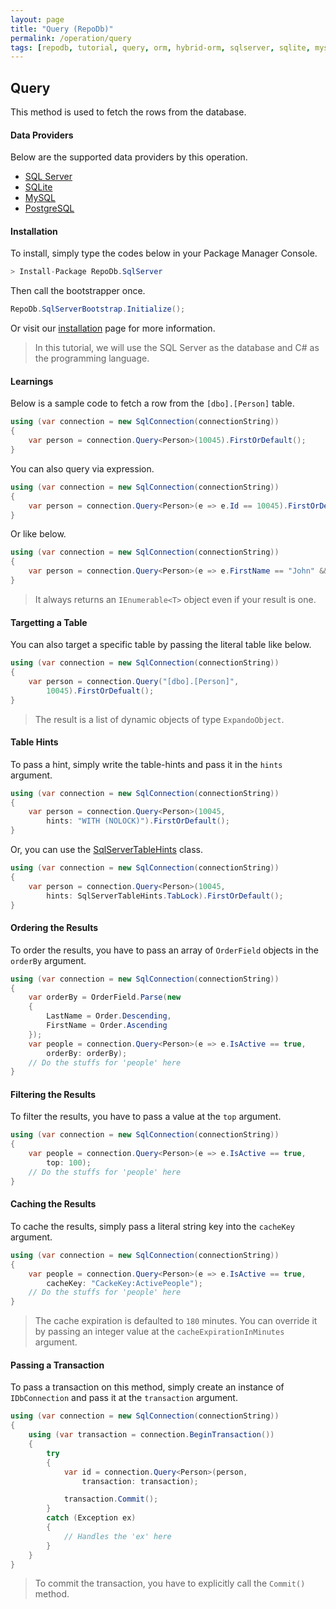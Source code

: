 ```yaml
---
layout: page
title: "Query (RepoDb)"
permalink: /operation/query
tags: [repodb, tutorial, query, orm, hybrid-orm, sqlserver, sqlite, mysql, postgresql]
---
```


## Query

This method is used to fetch the rows from the database.

#### Data Providers

Below are the supported data providers by this operation.

- [SQL Server](https://www.nuget.org/packages/RepoDb.SqlServer)
- [SQLite](https://www.nuget.org/packages/RepoDb.SqLite)
- [MySQL](https://www.nuget.org/packages/RepoDb.MySql)
- [PostgreSQL](https://www.nuget.org/packages/RepoDb.PostgreSql)

#### Installation

To install, simply type the codes below in your Package Manager Console.

```csharp
> Install-Package RepoDb.SqlServer
```

Then call the bootstrapper once.

```csharp
RepoDb.SqlServerBootstrap.Initialize();
```

Or visit our [installation](/tutorials/installation) page for more information.

> In this tutorial, we will use the SQL Server as the database and C# as the programming language.

#### Learnings

Below is a sample code to fetch a row from the `[dbo].[Person]` table.

```csharp
using (var connection = new SqlConnection(connectionString))
{
	var person = connection.Query<Person>(10045).FirstOrDefault();
}
```

You can also query via expression.

```csharp
using (var connection = new SqlConnection(connectionString))
{
	var person = connection.Query<Person>(e => e.Id == 10045).FirstOrDefault();
}
```

Or like below.

```csharp
using (var connection = new SqlConnection(connectionString))
{
	var person = connection.Query<Person>(e => e.FirstName == "John" && e.LastName == "Doe").FirstOrDefault();
}
```

> It always returns an `IEnumerable<T>` object even if your result is one.

#### Targetting a Table

You can also target a specific table by passing the literal table like below.

```csharp
using (var connection = new SqlConnection(connectionString))
{
	var person = connection.Query("[dbo].[Person]",
		10045).FirstOrDefualt();
}
```

> The result is a list of dynamic objects of type `ExpandoObject`.

#### Table Hints

To pass a hint, simply write the table-hints and pass it in the `hints` argument.

```csharp
using (var connection = new SqlConnection(connectionString))
{
	var person = connection.Query<Person>(10045,
		hints: "WITH (NOLOCK)").FirstOrDefault();
}
```

Or, you can use the [SqlServerTableHints](/class/SqlServerTableHints) class.

```csharp
using (var connection = new SqlConnection(connectionString))
{
	var person = connection.Query<Person>(10045,
		hints: SqlServerTableHints.TabLock).FirstOrDefault();
}
```

#### Ordering the Results

To order the results, you have to pass an array of `OrderField` objects in the `orderBy` argument.

```csharp
using (var connection = new SqlConnection(connectionString))
{
	var orderBy = OrderField.Parse(new
	{
		LastName = Order.Descending,
		FirstName = Order.Ascending
	});
	var people = connection.Query<Person>(e => e.IsActive == true,
		orderBy: orderBy);
	// Do the stuffs for 'people' here
}
```

#### Filtering the Results

To filter the results, you have to pass a value at the `top` argument.

```csharp
using (var connection = new SqlConnection(connectionString))
{
	var people = connection.Query<Person>(e => e.IsActive == true,
		top: 100);
	// Do the stuffs for 'people' here
}
```

#### Caching the Results

To cache the results, simply pass a literal string key into the `cacheKey` argument.

```csharp
using (var connection = new SqlConnection(connectionString))
{
	var people = connection.Query<Person>(e => e.IsActive == true,
		cacheKey: "CackeKey:ActivePeople");
	// Do the stuffs for 'people' here
}
```

> The cache expiration is defaulted to `180` minutes. You can override it by passing an integer value at the `cacheExpirationInMinutes` argument.

#### Passing a Transaction

To pass a transaction on this method, simply create an instance of `IDbConnection` and pass it at the `transaction` argument.

```csharp
using (var connection = new SqlConnection(connectionString))
{
	using (var transaction = connection.BeginTransaction())
	{
		try
		{
			var id = connection.Query<Person>(person,
				transaction: transaction);

			transaction.Commit();
		}
		catch (Exception ex)
		{
			// Handles the 'ex' here
		}
	}
}
```

> To commit the transaction, you have to explicitly call the `Commit()` method.


